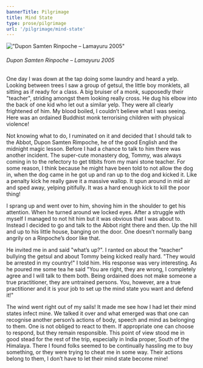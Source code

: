 ```yaml
---
bannerTitle: Pilgrimage
title: Mind State 
type: prose/pilgrimage
url: '/pilgrimage/mind-state'
---
```




!["Dupon Samten Rinpoche – Lamayuru 2005"](/images/pilg1/DuponSamten.jpg "Dupon Samten Rinpoche – Lamayuru 2005")
###### Dupon Samten Rinpoche – Lamayuru 2005

One day I was down at the tap doing some laundry and heard a yelp.
Looking between trees I saw a group of getsul, the little boy
monklets, all sitting as if ready for a class. A big bruiser of a
monk, supposedly their "teacher", striding amongst them looking
really cross. He dug his elbow into the back of one kid who let out
a similar yelp. They were all clearly frightened of him. My blood
boiled, I couldn’t believe what I was seeing. Here was an ordained
Buddhist monk terrorising children with physical violence!

Not
knowing what to do, I ruminated on it and decided that I should talk
to the Abbot, Dupon Samten Rimpoche, he of the good English and the
midnight magic lesson. Before I had a chance to talk to him there
was another incident. The super-cute monastery dog, Tommy, was
always coming in to the refectory to get titbits from my mani stone
teacher. For some reason, I think because he might have been told to
not allow the dog in, when the dog came in he got up and ran up to
the dog and kicked it. Like a penalty kick he really gave it a
massive wallop. It spun around in mid air and sped away, yelping
pitifully. It was a hard enough kick to kill the poor thing!

I
sprang up and went over to him, shoving him in the shoulder to get
his attention. When he turned around we locked eyes. After a
struggle with myself I managed to not hit him but it was obvious
that I was about to. Instead I decided to go and talk to the Abbot
right there and then. Up the hill and up to his little house,
banging on the door. One doesn’t normally bang angrily on a
Rinpoche’s door like that.

He invited me in and said "what’s up?". I
ranted on about the "teacher" bullying the getsul and about Tommy
being kicked really hard. "They would be arrested in my country!" I
told him. His response was very interesting. As he poured me some
tea he said "You are right, they are wrong, I completely agree and I
will talk to them both. Being ordained does not make someone a true
practitioner, they are untrained persons. You, however, are a true
practitioner and it is your job to set up the mind state you want
and defend it!" 

The wind went right out of my sails! It made me see
how I had let their mind states infect mine. We talked it over and
what emerged was that one can recognise another person’s actions of
body, speech and mind as belonging to them. One is not obliged to
react to them. If appropriate one can choose to respond, but they
remain responsible. This point of view stood me in good stead for
the rest of the trip, especially in India proper, South of the
Himalaya. There I found folks seemed to be continually hassling me to buy
something, or they were trying to cheat me in some way. Their
actions belong to them, I don’t have to let their mind state become
mine!

